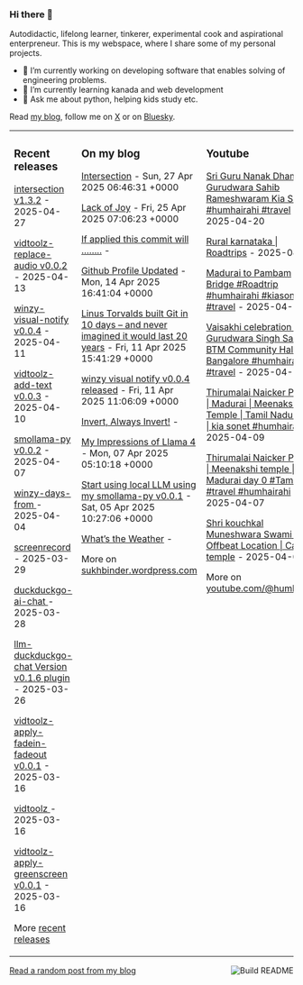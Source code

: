 ### Hi there 👋

<!--
**sukhbinder/sukhbinder** is a ✨ _special_ ✨ repository because its `README.md` (this file) appears on your GitHub profile.
-->

Autodidactic, lifelong learner, tinkerer, experimental cook and aspirational enterpreneur. This is my webspace, where I share some of my personal projects. 

- 🔭 I’m currently working on developing software that enables solving of engineering problems.
- 🌱 I’m currently learning kanada and web development
- 💬 Ask me about python, helping kids study etc.


Read [my blog](https://sukhbinder.wordpress.com/), follow me on [X](https://x.com/aerogeek) or on [Bluesky](https://bsky.app/profile/sukhbinder.bsky.social).



<table><tr><td valign="top" width="33%">

### Recent releases
<!-- recent_releases starts -->
[intersection v1.3.2](https://github.com/sukhbinder/intersection/releases/tag/v1.3.3) - 2025-04-27

[vidtoolz-replace-audio v0.0.2](https://github.com/sukhbinder/vidtoolz-replace-audio/releases/tag/v0.0.2) - 2025-04-13

[winzy-visual-notify v0.0.4](https://github.com/sukhbinder/winzy-visual-notify/releases/tag/v0.0.4) - 2025-04-11

[vidtoolz-add-text v0.0.3](https://github.com/sukhbinder/vidtoolz-add-text/releases/tag/v0.0.3) - 2025-04-10

[smollama-py v0.0.2](https://github.com/sukhbinder/smollama-py/releases/tag/v0.0.2) - 2025-04-07

[winzy-days-from ](https://github.com/sukhbinder/winzy-days-from/releases/tag/v0.0.1) - 2025-04-04

[screenrecord ](https://github.com/sukhbinder/screenrecord/releases/tag/v1.1.3a) - 2025-03-29

[duckduckgo-ai-chat ](https://github.com/sukhbinder/duckduckgo-ai-chat/releases/tag/v0.0.8a) - 2025-03-28

[llm-duckduckgo-chat Version v0.1.6  plugin](https://github.com/sukhbinder/llm-duckduckgo-chat/releases/tag/v0.1.6) - 2025-03-26

[vidtoolz-apply-fadein-fadeout v0.0.1](https://github.com/sukhbinder/vidtoolz-apply-fadein-fadeout/releases/tag/v0.0.1) - 2025-03-16

[vidtoolz ](https://github.com/sukhbinder/vidtoolz/releases/tag/v0.0.2) - 2025-03-16

[vidtoolz-apply-greenscreen v0.0.1](https://github.com/sukhbinder/vidtoolz-apply-greenscreen/releases/tag/v0.0.1) - 2025-03-16
<!-- recent_releases ends -->
More [recent releases](https://github.com/sukhbinder/sukhbinder/blob/master/releases.md)
</td><td valign="top" width="34%">

### On my blog
<!-- blog starts -->
[Intersection](https://sukhbinder.wordpress.com/2025/04/27/intersection/) - Sun, 27 Apr 2025 06:46:31 +0000

[Lack of Joy](https://sukhbinder.wordpress.com/2025/04/25/lack-of-joy/) - Fri, 25 Apr 2025 07:06:23 +0000

[If applied this commit will ……..](https://sukhbinder.wordpress.com/2025/04/15/if-applied-this-commit-will/) - 

[Github Profile Updated](https://sukhbinder.wordpress.com/2025/04/14/github-profile-updated/) - Mon, 14 Apr 2025 16:41:04 +0000

[Linus Torvalds built Git in 10 days – and never imagined it would last 20 years](https://sukhbinder.wordpress.com/2025/04/11/linus-torvalds-built-git-in-10-days-and-never-imagined-it-would-last-20-years/) - Fri, 11 Apr 2025 15:41:29 +0000

[winzy visual notify v0.0.4 released](https://sukhbinder.wordpress.com/2025/04/11/winzy-visual-notify-v0-0-4-released/) - Fri, 11 Apr 2025 11:06:09 +0000

[Invert, Always Invert!](https://sukhbinder.wordpress.com/2025/04/08/invert-always-invert/) - 

[My Impressions of Llama 4](https://sukhbinder.wordpress.com/2025/04/07/my-impressions-of-llama-4/) - Mon, 07 Apr 2025 05:10:18 +0000

[Start using local LLM using my smollama-py v0.0.1](https://sukhbinder.wordpress.com/2025/04/05/start-using-local-llm-using-my-smollama-py-v0-0-1/) - Sat, 05 Apr 2025 10:27:06 +0000

[What’s the Weather](https://sukhbinder.wordpress.com/2025/04/03/whats-the-weather/) - 
<!-- blog ends -->
More on [sukhbinder.wordpress.com](https://sukhbinder.wordpress.com/)
</td><td valign="top" width="33%">

### Youtube
<!-- youtube starts -->
[Sri Guru Nanak Dham Gurudwara Sahib Rameshwaram Kia Sonet #humhairahi #travel](https://www.youtube.com/watch?v=JFXI1esa6Ns) - 2025-04-20

[Rural karnataka | Roadtrips](https://www.youtube.com/watch?v=D09xcfLRoq4) - 2025-04-19

[Madurai to Pambam Bridge #Roadtrip #humhairahi #kiasonet #travel](https://www.youtube.com/watch?v=7mE6itXjNnk) - 2025-04-16

[Vaisakhi celebration at Gurudwara Singh Sabha BTM Community Hall Bangalore #humhairahi #travel](https://www.youtube.com/watch?v=9Y6IcXalMyE) - 2025-04-14

[Thirumalai Naicker Palace | Madurai | Meenakshi Temple | Tamil Nadu travel | kia sonet #humhairahi](https://www.youtube.com/watch?v=SKvdm6rzFmI) - 2025-04-09

[Thirumalai Naicker Palace | Meenakshi temple | Madurai day 0 #TamilNadu #travel  #humhairahi](https://www.youtube.com/watch?v=l4oGPm1qqkI) - 2025-04-07

[Shri kouchkal Muneshwara Swami Gudi | Offbeat Location | Cave temple](https://www.youtube.com/watch?v=oSfbHMXDcz8) - 2025-04-03
<!-- youtube ends -->
More on [youtube.com/@humhairahi](https://www.youtube.com/@humhairahi)
</td></tr></table>

<a href="https://github.com/sukhbinder/sukhbinder/actions"><img src="https://github.com/sukhbinder/sukhbinder/workflows/Build%20README/badge.svg" align="right" alt="Build README"></a> <a href="https://sukhbinder.wordpress.com/?random">Read a random post from my blog</a>